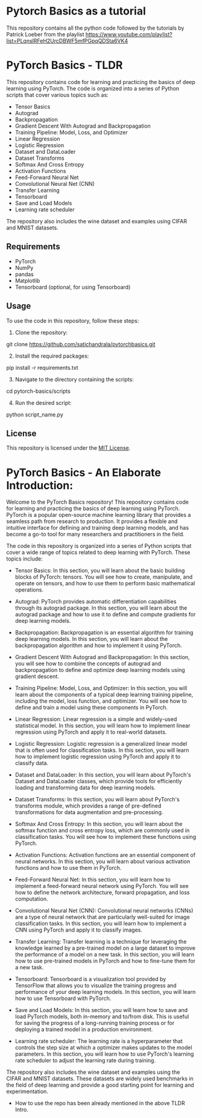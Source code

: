 # Pytorch Basics as a tutorial

This repository contains all the python code followed by the tutorials by Patrick Loeber from the playlist https://www.youtube.com/playlist?list=PLqnslRFeH2UrcDBWF5mfPGpqQDSta6VK4

# PyTorch Basics - TLDR

This repository contains code for learning and practicing the basics of deep learning using PyTorch. The code is organized into a series of Python scripts that cover various topics such as:

- Tensor Basics
- Autograd
- Backpropagation
- Gradient Descent With Autograd and Backpropagation
- Training Pipeline: Model, Loss, and Optimizer
- Linear Regression
- Logistic Regression
- Dataset and DataLoader
- Dataset Transforms
- Softmax And Cross Entropy
- Activation Functions
- Feed-Forward Neural Net
- Convolutional Neural Net (CNN)
- Transfer Learning
- Tensorboard
- Save and Load Models
- Learning rate scheduler

The repository also includes the wine dataset and examples using CIFAR and MNIST datasets.

## Requirements

- PyTorch
- NumPy
- pandas
- Matplotlib
- Tensorboard (optional, for using Tensorboard)

## Usage

To use the code in this repository, follow these steps:

1. Clone the repository:

git clone https://github.com/satichandrala/pytorchbasics.git


2. Install the required packages:

pip install -r requirements.txt


3. Navigate to the directory containing the scripts:

cd pytorch-basics/scripts


4. Run the desired script:

python script_name.py


## License

This repository is licensed under the [MIT License](LICENSE).

# PyTorch Basics - An Elaborate Introduction:

Welcome to the PyTorch Basics repository! This repository contains code for learning and practicing the basics of deep learning using PyTorch. PyTorch is a popular open-source machine learning library that provides a seamless path from research to production. It provides a flexible and intuitive interface for defining and training deep learning models, and has become a go-to tool for many researchers and practitioners in the field.

The code in this repository is organized into a series of Python scripts that cover a wide range of topics related to deep learning with PyTorch. These topics include:

- Tensor Basics: In this section, you will learn about the basic building blocks of PyTorch: tensors. You will see how to create, manipulate, and operate on tensors, and how to use them to perform basic mathematical operations.

- Autograd: PyTorch provides automatic differentiation capabilities through its autograd package. In this section, you will learn about the autograd package and how to use it to define and compute gradients for deep learning models.

- Backpropagation: Backpropagation is an essential algorithm for training deep learning models. In this section, you will learn about the backpropagation algorithm and how to implement it using PyTorch.

- Gradient Descent With Autograd and Backpropagation: In this section, you will see how to combine the concepts of autograd and backpropagation to define and optimize deep learning models using gradient descent.

- Training Pipeline: Model, Loss, and Optimizer: In this section, you will learn about the components of a typical deep learning training pipeline, including the model, loss function, and optimizer. You will see how to define and train a model using these components in PyTorch.

- Linear Regression: Linear regression is a simple and widely-used statistical model. In this section, you will learn how to implement linear regression using PyTorch and apply it to real-world datasets.

- Logistic Regression: Logistic regression is a generalized linear model that is often used for classification tasks. In this section, you will learn how to implement logistic regression using PyTorch and apply it to classify data.

- Dataset and DataLoader: In this section, you will learn about PyTorch's Dataset and DataLoader classes, which provide tools for efficiently loading and transforming data for deep learning models.

- Dataset Transforms: In this section, you will learn about PyTorch's transforms module, which provides a range of pre-defined transformations for data augmentation and pre-processing.

- Softmax And Cross Entropy: In this section, you will learn about the softmax function and cross entropy loss, which are commonly used in classification tasks. You will see how to implement these functions using PyTorch.

- Activation Functions: Activation functions are an essential component of neural networks. In this section, you will learn about various activation functions and how to use them in PyTorch.

- Feed-Forward Neural Net: In this section, you will learn how to implement a feed-forward neural network using PyTorch. You will see how to define the network architecture, forward propagation, and loss computation.

- Convolutional Neural Net (CNN): Convolutional neural networks (CNNs) are a type of neural network that are particularly well-suited for image classification tasks. In this section, you will learn how to implement a CNN using PyTorch and apply it to classify images.

- Transfer Learning: Transfer learning is a technique for leveraging the knowledge learned by a pre-trained model on a large dataset to improve the performance of a model on a new task. In this section, you will learn how to use pre-trained models in PyTorch and how to fine-tune them for a new task.

- Tensorboard: Tensorboard is a visualization tool provided by TensorFlow that allows you to visualize the training progress and performance of your deep learning models. In this section, you will learn how to use Tensorboard with PyTorch.

- Save and Load Models: In this section, you will learn how to save and load PyTorch models, both in-memory and to/from disk. This is useful for saving the progress of a long-running training process or for deploying a trained model in a production environment.

- Learning rate scheduler: The learning rate is a hyperparameter that controls the step size at which a optimizer makes updates to the model parameters. In this section, you will learn how to use PyTorch's learning rate scheduler to adjust the learning rate during training.

The repository also includes the wine dataset and examples using the CIFAR and MNIST datasets. These datasets are widely used benchmarks in the field of deep learning and provide a good starting point for learning and experimentation.

- How to use the repo has been already mentioned in the above TLDR Intro.


